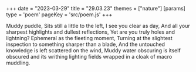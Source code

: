+++
date = "2023-03-29"
title = "29.03.23"
themes = ["nature"]
[params]
  type = 'poem'
  pageKey = 'src/poem.js'
+++

Muddy puddle,
Sits still a little to the left,
I see you clear as day,
And all your sharpest highlights and dullest reflections,
Yet are you truly holes and lightning?
Ephemeral as the fleeting moment,
Turning at the slightest inspection to something sharper than a blade,
And the untouched knowledge is left scattered on the wind,
Muddy water obscuring is itself obscured and its writhing lighting fields wrapped in a cloak of macro muddling.
